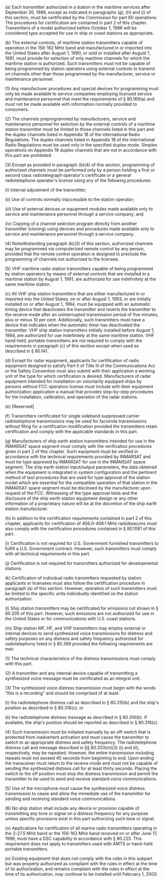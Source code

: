 (a) Each transmitter authorized in a station in the maritime services after September 30, 1986, except as indicated in paragraphs (g), (h) and (i) of this section, must be certificated by the Commission for part 80 operations. The procedures for certification are contained in part 2 of this chapter. Transmitters of a model authorized before October 1, 1986 will be considered type accepted for use in ship or coast stations as appropriate.

(b) The external controls, of maritime station transmitters capable of operation in the 156-162 MHz band and manufactured in or imported into the United States after August 1, 1990, or sold or installed after August 1, 1991, must provide for selection of only maritime channels for which the maritime station is authorized. Such transmitters must not be capable of being programmed by station operators using external controls to transmit on channels other than those programmed by the manufacturer, service or maintenance personnel.

(1) Any manufacturer procedures and special devices for programming must only be made available to service companies employing licensed service and maintenance personnel that meet the requirements of § 80.169(a) and must not be made available with information normally provided to consumers.

(2) The channels preprogrammed by manufacturers, service and maintenance personnel for selection by the external controls of a maritime station transmitter must be limited to those channels listed in this part and the duplex channels listed in Appendix 18 of the international Radio Regulations. The duplex channels listed in Appendix 18 of the international Radio Regulations must be used only in the specified duplex mode. Simplex operations on Appendix 18 duplex channels that are not in accordance with this part are prohibited.

(3) Except as provided in paragraph (b)(4) of this section, programming of authorized channels must be performed only by a person holding a first or second class radiotelegraph operator's certificate or a general radiotelephone operator's license using any of the following procedures:

(i) Internal adjustment of the transmitter;

(ii) Use of controls normally inaccessible to the station operator;

(iii) Use of external devices or equipment modules made available only to service and maintenance personnel through a service company; and

(iv) Copying of a channel selection program directly from another transmitter (cloning) using devices and procedures made available only to service and maintenance personnel through a service company.

(4) Notwithstanding paragraph (b)(3) of this section, authorized channels may be programmed via computerized remote control by any person, provided that the remote control operation is designed to preclude the programming of channels not authorized to the licensee.
              

(5) VHF maritime radio station transmitters capable of being programmed by station operators by means of external controls that are installed in a maritime station by August 1, 1991, are authorized for use indefinitely at the same maritime station.

(c) All VHF ship station transmitters that are either manufactured in or imported into the United States, on or after August 1, 1993, or are initially installed on or after August 1, 1994, must be equipped with an automatic timing device that deactivates the transmitter and reverts the transmitter to the receive mode after an uninterrupted transmission period of five minutes, plus or minus 10 per cent. Additionally, such transmitters must have a device that indicates when the automatic timer has deactivated the transmitter. VHF ship station transmitters initially installed before August 1, 1994, are authorized for use indefinitely at the same maritime station. VHF hand-held, portable transmitters are not required to comply with the requirements in paragraph (c) of this section except when used as described in § 80.141.

(d) Except for radar equipment, applicants for certification of radio equipment designed to satisfy Part II of Title III of the Communications Act or the Safety Convention must also submit with their application a working unit of the type for which certification is desired. Manufacturers of radar equipment intended for installation on voluntarily equipped ships by persons without FCC operators license must include with their equipment authorization application a manual that provides step-by-step procedures for the installation, calibration, and operation of the radar stations.

(e) [Reserved]

(f) Transmitters certificated for single sideband suppressed carrier radiotelephone transmissions may be used for facsimile transmissions without filing for a certification modification provided the transmitters retain certification and comply with the applicable standards in this part.

(g) Manufacturers of ship earth station transmitters intended for use in the INMARSAT space segment must comply with the verification procedures given in part 2 of this chapter. Such equipment must be verified in accordance with the technical requirements provided by INMARSAT and must be type approved by INMARSAT for use in the INMARSAT space segment. The ship earth station input/output parameters, the data obtained when the equipment is integrated in system configuration and the pertinent method of test procedures that are used for type approval of the station model which are essential for the compatible operation of that station in the INMARSAT space segment must be disclosed by the manufacturer upon request of the FCC. Witnessing of the type approval tests and the disclosure of the ship earth station equipment design or any other information of a proprietary nature will be at the discretion of the ship earth station manufacturer.

(h) In addition to the certification requirements contained in part 2 of this chapter, applicants for certification of 406.0-406.1 MHz radiobeacons must also comply with the certification procedures contained in § 80.1061 of this part.

(i) Certification is not required for U.S. Government furnished transmitters to fulfill a U.S. Government contract. However, such transmitters must comply with all technical requirements in this part.

(j) Certification is not required for transmitters authorized for developmental stations.

(k) Certification of individual radio transmitters requested by station applicants or licensees must also follow the certification procedure in paragraph (a) of this section. However, operation of such transmitters must be limited to the specific units individually identified on the station authorization.

(l) Ship station transmitters may be certificated for emissions not shown in § 80.205 of this part. However, such emissions are not authorized for use in the United States or for communications with U.S. coast stations.

(m) Ship station MF, HF, and VHF transmitters may employ external or internal devices to send synthesized voice transmissions for distress and safety purposes on any distress and safety frequency authorized for radiotelephony listed in § 80.369 provided the following requirements are met:

(1) The technical characteristics of the distress transmissions must comply with this part.

(2) A transmitter and any internal device capable of transmitting a synthesized voice message must be certificated as an integral unit.

(3) The synthesized voice distress transmission must begin with the words “this is a recording” and should be comprised of at least:

(i) the radiotelephone distress call as described in § 80.315(b) and the ship's position as described in § 80.316(c); or

(ii) the radiotelephone distress message as described in § 80.316(b). If available, the ship's position should be reported as described in § 80.316(c).

(4) Such transmission must be initiated manually by an off-switch that is protected from inadvertent activation and must cause the transmitter to switch to an appropriate distress and safety frequency. The radiotelephone distress call and message described in §§ 80.203(m)(3) (i) and (ii), respectively, may be repeated. However, the entire transmission including repeats must not exceed 45 seconds from beginning to end. Upon ending the transceiver must return to the receive mode and must not be capable of sending the synthesized distress call for at least thirty seconds. Placing the switch to the off position must stop the distress transmission and permit the transmitter to be used to send and receive standard voice communications.

(5) Use of the microphone must cause the synthesized voice distress transmission to cease and allow the immediate use of the transmitter for sending and receiving standard voice communications.

(6) No ship station shall include any device or provision capable of transmitting any tone or signal on a distress frequency for any purpose unless specific provisions exist in this part authorizing such tone or signal.

(n) Applications for certification of all marine radio transmitters operating in the 2-27.5 MHz band or the 156-162 MHz band received on or after June 17, 1999, must have a DSC capability in accordance with § 80.225. This requirement does not apply to transmitters used with AMTS or hand-held portable transmitters.

(o) Existing equipment that does not comply with the rules in this subpart but was properly authorized as compliant with the rules in effect at the time of its authorization, and remains compliant with the rules in effect at the time of its authorization, may continue to be installed until February 1, 2003.

